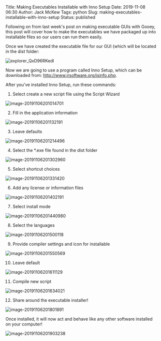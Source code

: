 Title: Making Executables Installable with Inno Setup
Date: 2019-11-08 06:30
Author: Jack McKew
Tags: python
Slug: making-executables-installable-with-inno-setup
Status: published

Following on from last week's post on making executable GUIs with Gooey, this post will cover how to make the executables we have packaged up into installable files so our users can run them easily.

Once we have created the executable file for our GUI (which will be located in the dist folder:

![explorer_QxD96RKedI](..\img\making-executables-installable-with-inno-setup\explorer_QxD96RKedI.png)

Now we are going to use a program called Inno Setup, which can be downloaded from: http://www.jrsoftware.org/isinfo.php.

After you've installed Inno Setup, run these commands:

1) Select create a new script file using the Script Wizard

![image-20191106201014701](..\img\making-executables-installable-with-inno-setup\Compil32_TgilJK2vqP.png)

2) Fill in the application information

![image-20191106201132191](..\img\making-executables-installable-with-inno-setup\Compil32_KsdsIOEesc.png)

3) Leave defaults

![image-20191106201214496](..\img\making-executables-installable-with-inno-setup\Compil32_8fAHgN6kKH.png)

4) Select the *.exe file found in the dist folder

![image-20191106201302960](..\img\making-executables-installable-with-inno-setup\Compil32_udpcR1NePw.png)

5) Select shortcut choices

![image-20191106201331420](..\img\making-executables-installable-with-inno-setup\Compil32_vDorhKhm29.png)

6) Add any license or information files

![image-20191106201402191](..\img\making-executables-installable-with-inno-setup\Compil32_IkMbLdkdaw.png)

7) Select install mode

![image-20191106201440980](..\img\making-executables-installable-with-inno-setup\Compil32_dSZd7YfJh8.png)

8) Select the languages

![image-20191106201500118](..\img\making-executables-installable-with-inno-setup\Compil32_JYDCWS5x0g.png)

9) Provide compiler settings and icon for installable

![image-20191106201550569](..\img\making-executables-installable-with-inno-setup\Compil32_tdbxJXiWgd.png)

10) Leave default

![image-20191106201611129](..\img\making-executables-installable-with-inno-setup\Compil32_DUt3rPuZar.png)

11) Compile new script

![image-20191106201634021](..\img\making-executables-installable-with-inno-setup\Compil32_8RBmOJvXus.png)

12) Share around the executable installer!

![image-20191106201801891](..\img\making-executables-installable-with-inno-setup\explorer_d4QCQTi5sE.png)

Once installed, it will now act and behave like any other software installed on your computer!

![image-20191106201903238](..\img\making-executables-installable-with-inno-setup\main_W1DbyAXofL.png)